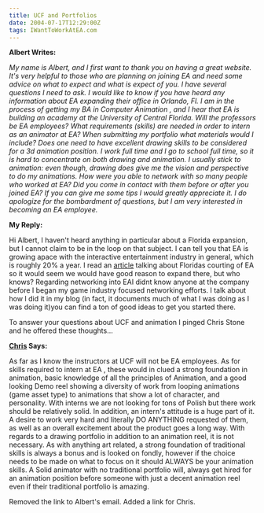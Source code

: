 ```yaml
---
title: UCF and Portfolios
date: 2004-07-17T12:29:00Z
tags: IWantToWorkAtEA.com
---
```

**Albert Writes:**

*My name is Albert, and I first want to thank you on having a great website. It's very helpful to those who are planning on joining EA and need some advice on what to expect and what is expect of you. I have several questions I need to ask. I would like to know if you have heard any information about EA expanding their office in Orlando, Fl. I am in the process of getting my BA in Computer Animation , and I hear that EA is building an academy at the University of Central Florida. Will the professors be EA employees? What requirements (skills) are needed in order to intern as an animator at EA? When submitting my portfolio what materials would I include? Does one need to have excellent drawing skills to be considered for a 3d animation position. I work full time and I go to school full time, so it is hard to concentrate on both drawing and animation. I usually stick to animation: even though, drawing does give me the vision and perspective to do my animations. How were you able to network with so many people who worked at EA? Did you come in contact with them before or after you joined EA? If you can give me some tips I would greatly appreciate it. I do apologize for the bombardment of questions, but I am very interested in becoming an EA employee.*

**My Reply:** 

Hi Albert, I haven't heard anything in particular about a Florida expansion, but I cannot claim to be in the loop on that subject. I can tell you that EA is growing apace with the interactive entertainment industry in general, which is roughly 20% a year. I read an [article][2] talking about Floridas courting of EA so it would seem we would have good reason to expand there, but who knows? Regarding networking into EAI didnt know anyone at the company before I began my game industry focused networking efforts. I talk about how I did it in my blog (in fact, it documents much of what I was doing as I was doing it)you can find a ton of good ideas to get you started there.

To answer your questions about UCF and animation I pinged Chris Stone and he offered these thoughts...

**[Chris][1] Says:**

As far as I know the instructors at UCF will not be EA employees. As for skills required to intern at EA , these would in clued a strong foundation in animation, basic knowledge of all the principles of Animation, and a good looking Demo reel showing a diversity of work from looping animations (game asset type) to animations that show a lot of character, and personality. With interns we are not looking for tons of Polish but there work should be relatively solid. In addition, an intern's attitude is a huge part of it. A desire to work very hard and literally DO ANYTHING requested of them, as well as an overall excitement about the product goes a long way. With regards to a drawing portfolio in addition to an animation reel, it is not necessary. As with anything art related, a strong foundation of traditional skills is always a bonus and is looked on fondly, however if the choice needs to be made on what to focus on it should ALWAYS be your animation skills. A Solid animator with no traditional portfolio will, always get hired for an animation position before someone with just a decent animation reel even if their traditional portfolio is amazing.

Removed the link to Albert's email. Added a link for Chris.

 [1]: http://www.mobygames.com/developer/sheet/view/developerId,43181/
 [2]: http://www.gamespot.com/articles/florida-woos-ea-with-game-development-academy/1100-6100195/

